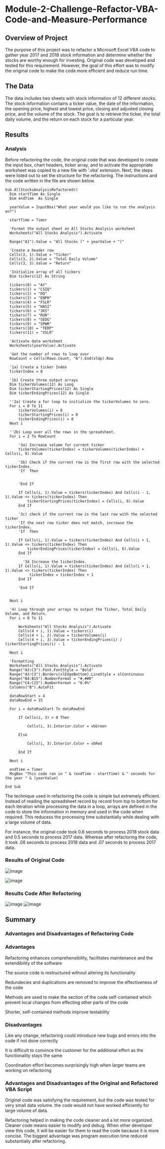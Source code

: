 # Module-2-Challenge-Refactor-VBA-Code-and-Measure-Performance

## Overview of Project

The purpose of this project was to refactor a Microsoft Excel VBA code to gather year 2017 and 2018 stock information and determine whether the stocks are worthy enough for investing. Original code was developed and tested for this requirement. However, the goal of this effort was to modify the original code to make the code more efficient and reduce run time. 

## The Data

The data includes two sheets with stock information of 12 different stocks. The stock information contains a ticker value, the date of the information, the opening price, highest and lowest price, closing and adjusted closing price, and the volume of the stock. The goal is to retrieve the ticker, the total daily volume, and the return on each stock for a particular year.

## Results

### Analysis
Before refactoring the code, the original code that was developed to create the input box, chart headers, ticker array, and to activate the appropriate worksheet was copied to a new file with ‘.vba’ extension. Next, the steps were listed out to set the structure for the refactoring. The instructions and the code written in the file are shown below.

    Sub AllStocksAnalysisRefactored()
      Dim startTime As Single
      Dim endTime  As Single

      yearValue = InputBox("What year would you like to run the analysis on?")

      startTime = Timer
    
      'Format the output sheet on All Stocks Analysis worksheet
      Worksheets("All Stocks Analysis").Activate
    
      Range("A1").Value = "All Stocks (" + yearValue + ")"
    
      'Create a header row
      Cells(3, 1).Value = "Ticker"
      Cells(3, 2).Value = "Total Daily Volume"
      Cells(3, 3).Value = "Return"

      'Initialize array of all tickers
      Dim tickers(12) As String
    
      tickers(0) = "AY"
      tickers(1) = "CSIQ"
      tickers(2) = "DQ"
      tickers(3) = "ENPH"
      tickers(4) = "FSLR"
      tickers(5) = "HASI"
      tickers(6) = "JKS"
      tickers(7) = "RUN"
      tickers(8) = "SEDG"
      tickers(9) = "SPWR"
      tickers(10) = "TERP"
      tickers(11) = "VSLR"
    
      'Activate data worksheet
      Worksheets(yearValue).Activate
    
      'Get the number of rows to loop over
      RowCount = Cells(Rows.Count, "A").End(xlUp).Row
    
      '1a) Create a ticker Index
      tickerIndex = 0
    
      '1b) Create three output arrays
      Dim tickerVolumes(12) As Long
      Dim tickerStartingPrices(12) As Single
      Dim tickerEndingPrices(12) As Single
    
      ''2a) Create a for loop to initialize the tickerVolumes to zero.
      For i = 0 To 11
          tickerVolumes(i) = 0
          tickerStartingPrices(i) = 0
          tickerEndingPrices(i) = 0
      Next i
        
      ''2b) Loop over all the rows in the spreadsheet.
      For i = 2 To RowCount
    
          '3a) Increase volume for current ticker
          tickerVolumes(tickerIndex) = tickerVolumes(tickerIndex) + Cells(i, 8).Value
        
          '3b) Check if the current row is the first row with the selected tickerIndex.
          'If  Then
        
        
          'End If
        
          If Cells(i, 1).Value = tickers(tickerIndex) And Cells(i - 1, 1).Value <> tickers(tickerIndex) Then
              tickerStartingPrices(tickerIndex) = Cells(i, 6).Value
          End If
            
          '3c) check if the current row is the last row with the selected ticker
          'If the next row ticker does not match, increase the tickerIndex.
          'If  Then
        
          If Cells(i, 1).Value = tickers(tickerIndex) And Cells(i + 1, 1).Value <> tickers(tickerIndex) Then
              tickerEndingPrices(tickerIndex) = Cells(i, 6).Value
          End If

            '3d Increase the tickerIndex.
          If Cells(i, 1).Value = tickers(tickerIndex) And Cells(i + 1, 1).Value <> tickers(tickerIndex) Then
               tickerIndex = tickerIndex + 1
          End If
            
          'End If
        
          
      Next i
    
      '4) Loop through your arrays to output the Ticker, Total Daily Volume, and Return.
      For i = 0 To 11
        
          Worksheets("All Stocks Analysis").Activate
          Cells(4 + i, 1).Value = tickers(i)
          Cells(4 + i, 2).Value = tickerVolumes(i)
          Cells(4 + i, 3).Value = tickerEndingPrices(i) / tickerStartingPrices(i) - 1
        
      Next i
    
      'Formatting
      Worksheets("All Stocks Analysis").Activate
      Range("A3:C3").Font.FontStyle = "Bold"
      Range("A3:C3").Borders(xlEdgeBottom).LineStyle = xlContinuous
      Range("B4:B15").NumberFormat = "#,##0"
      Range("C4:C15").NumberFormat = "0.0%"
      Columns("B").AutoFit

      dataRowStart = 4
      dataRowEnd = 15

      For i = dataRowStart To dataRowEnd
        
          If Cells(i, 3) > 0 Then
            
              Cells(i, 3).Interior.Color = vbGreen
            
          Else
        
              Cells(i, 3).Interior.Color = vbRed
            
          End If
        
      Next i
 
      endTime = Timer
      MsgBox "This code ran in " & (endTime - startTime) & " seconds for the year " & (yearValue)

    End Sub


The technique used in refactoring the code is simple but extremely efficient. Instead of reading the spreadsheet record by record from top to bottom for each iteration while processing the data in a loop, arrays are defined in the code to store the information in memory and used in the code when required. This reducess the processing time substantially while dealing with a large volume of data. 

For instance, the original code took 0.6 seconds to process 2018 stock data and 0.5 seconds to process 2017 data. Whereas after refactoring the code, it took .08 seconds to process 2018 data and .07 seconds to process 2017 data.

### Results of Original Code
![image](https://user-images.githubusercontent.com/31812730/187798085-4242d5c7-bc85-4194-8666-c26ade4601d3.png)

![image](https://user-images.githubusercontent.com/31812730/187798673-99e29782-c5ea-4c1d-bb85-05947fb70c20.png)

### Results Code After Refactoring 
![image](https://user-images.githubusercontent.com/31812730/187797788-db5ec34e-5adc-479b-a0be-6759811ab53d.png)
![image](https://user-images.githubusercontent.com/31812730/187799043-4b1cdc3e-313e-4907-9a49-82056ed1df1a.png)

## Summary

### Advantages and Disadvantages of Refactoring Code

### Advantages
Refactoring enhances comprehensibility, facilitates maintenance and the extendibility of the software

The source code is restructured without altering its functionality

Redundecies and duplications are removed to improve the effectiveness of the code

Methods are used to make the section of the code self-contained which prevent local changes from effecting other parts of the code
	
Shorter, self-contained methods improve testability

### Disadvantages
Like any change, refactoring could introduce new bugs and errors into the code if not done correctly 

It is difficult to convince the customer for the additional effort as the functionality stays the same

Coordination effort becomes surprisingly high when larger teams are working on refactoring

### Advantages and Disadvantages of the Original and Refactored VBA Script

Original code was satisfying the requirement, but the code was tested for very small data volume. the code would not have worked efficiently for large volume of data.

Refactoring helped in making the code cleaner and a lot more organized. Cleaner code means easier to modify and debug. When other developer view this code, it will be easier for them to read the code because it is more concise. The biggest advantage was program execution time reduced substantially after refactoring.


